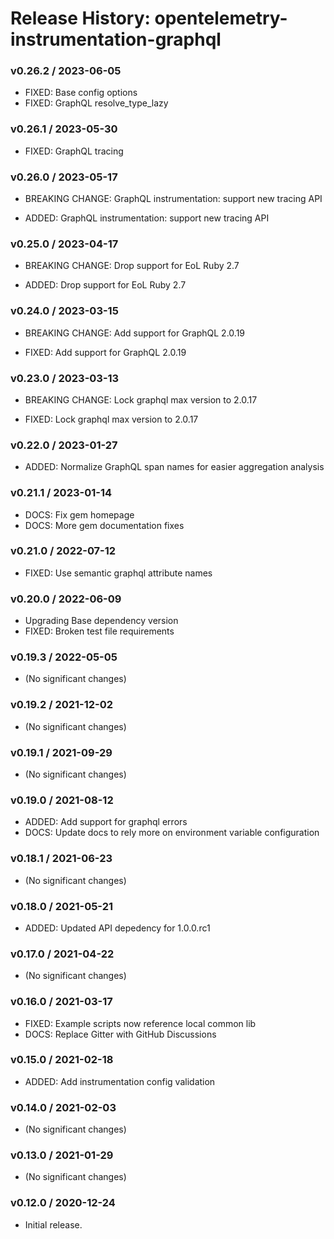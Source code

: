 # Release History: opentelemetry-instrumentation-graphql

### v0.26.2 / 2023-06-05

* FIXED: Base config options 
* FIXED: GraphQL resolve_type_lazy 

### v0.26.1 / 2023-05-30

* FIXED: GraphQL tracing

### v0.26.0 / 2023-05-17

* BREAKING CHANGE: GraphQL instrumentation: support new tracing API 

* ADDED: GraphQL instrumentation: support new tracing API

### v0.25.0 / 2023-04-17

* BREAKING CHANGE: Drop support for EoL Ruby 2.7 

* ADDED: Drop support for EoL Ruby 2.7 

### v0.24.0 / 2023-03-15

* BREAKING CHANGE: Add support for GraphQL 2.0.19

* FIXED: Add support for GraphQL 2.0.19

### v0.23.0 / 2023-03-13

* BREAKING CHANGE: Lock graphql max version to 2.0.17

* FIXED: Lock graphql max version to 2.0.17

### v0.22.0 / 2023-01-27

* ADDED: Normalize GraphQL span names for easier aggregation analysis 

### v0.21.1 / 2023-01-14

* DOCS: Fix gem homepage 
* DOCS: More gem documentation fixes 

### v0.21.0 / 2022-07-12

* FIXED: Use semantic graphql attribute names 

### v0.20.0 / 2022-06-09

* Upgrading Base dependency version
* FIXED: Broken test file requirements 

### v0.19.3 / 2022-05-05

* (No significant changes)

### v0.19.2 / 2021-12-02

* (No significant changes)

### v0.19.1 / 2021-09-29

* (No significant changes)

### v0.19.0 / 2021-08-12

* ADDED: Add support for graphql errors 
* DOCS: Update docs to rely more on environment variable configuration 

### v0.18.1 / 2021-06-23

* (No significant changes)

### v0.18.0 / 2021-05-21

* ADDED: Updated API depedency for 1.0.0.rc1

### v0.17.0 / 2021-04-22

* (No significant changes)

### v0.16.0 / 2021-03-17

* FIXED: Example scripts now reference local common lib
* DOCS: Replace Gitter with GitHub Discussions

### v0.15.0 / 2021-02-18

* ADDED: Add instrumentation config validation

### v0.14.0 / 2021-02-03

* (No significant changes)

### v0.13.0 / 2021-01-29

* (No significant changes)

### v0.12.0 / 2020-12-24

* Initial release.
